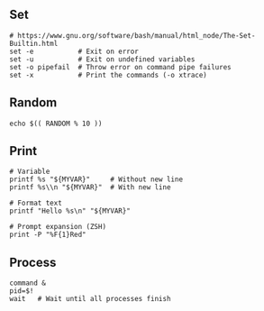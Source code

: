 ---
---

## Set

```shell
# https://www.gnu.org/software/bash/manual/html_node/The-Set-Builtin.html
set -e           # Exit on error
set -u           # Exit on undefined variables
set -o pipefail  # Throw error on command pipe failures
set -x           # Print the commands (-o xtrace)
```

## Random

```shell
echo $(( RANDOM % 10 ))
```

## Print

```shell
# Variable
printf %s "${MYVAR}"     # Without new line
printf %s\\n "${MYVAR}"  # With new line

# Format text
printf "Hello %s\n" "${MYVAR}"

# Prompt expansion (ZSH)
print -P "%F{1}Red"
```

## Process

```shell
command &
pid=$!
wait   # Wait until all processes finish
```
